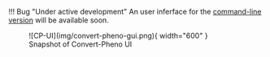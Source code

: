 !!! Bug "Under active development"
    An user inferface for the [command-line version](use-as-a-command-line-tool.md) will be available soon.

<figure markdown>
   ![CP-UI](img/convert-pheno-gui.png){ width="600" }
   <figcaption>Snapshot of Convert-Pheno UI</figcaption>
</figure>
